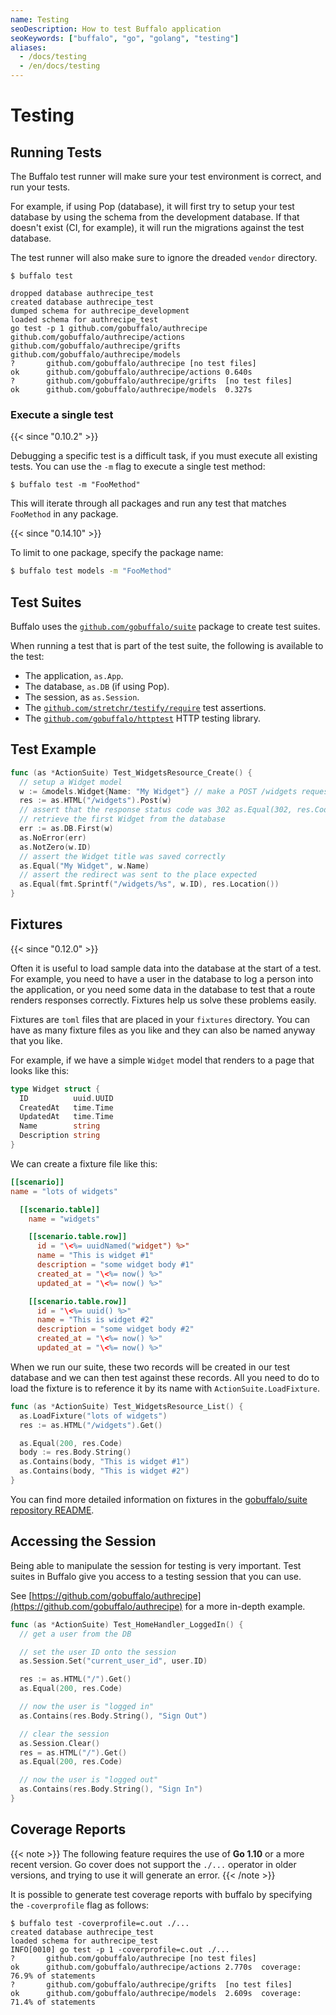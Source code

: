 ```yaml
---
name: Testing
seoDescription: How to test Buffalo application
seoKeywords: ["buffalo", "go", "golang", "testing"]
aliases:
  - /docs/testing
  - /en/docs/testing
---
```


# Testing

## Running Tests

The Buffalo test runner will make sure your test environment is correct, and run your tests.

For example, if using Pop (database), it will first try to setup your test database by using the schema from the development database. If that doesn't exist (CI, for example), it will run the migrations against the test database.

The test runner will also make sure to ignore the dreaded `vendor` directory.

```console
$ buffalo test

dropped database authrecipe_test
created database authrecipe_test
dumped schema for authrecipe_development
loaded schema for authrecipe_test
go test -p 1 github.com/gobuffalo/authrecipe github.com/gobuffalo/authrecipe/actions github.com/gobuffalo/authrecipe/grifts github.com/gobuffalo/authrecipe/models
?   	github.com/gobuffalo/authrecipe	[no test files]
ok  	github.com/gobuffalo/authrecipe/actions	0.640s
?   	github.com/gobuffalo/authrecipe/grifts	[no test files]
ok  	github.com/gobuffalo/authrecipe/models	0.327s
```

### Execute a single test
{{< since "0.10.2" >}}

Debugging a specific test is a difficult task, if you must execute all existing tests. You can use the `-m` flag to execute a single test method:

```console
$ buffalo test -m "FooMethod"
```

This will iterate through all packages and run any test that matches `FooMethod` in any package. 

{{< since "0.14.10" >}}

To limit to one package, specify the package name:

```bash
$ buffalo test models -m "FooMethod"
```

## Test Suites

Buffalo uses the [`github.com/gobuffalo/suite`](https://github.com/gobuffalo/suite) package to create test suites.

When running a test that is part of the test suite, the following is available to
the test:

* The application, `as.App`.
* The database, `as.DB` (if using Pop).
* The session, as `as.Session`.
* The [`github.com/stretchr/testify/require`](https://github.com/stretchr/testify) test assertions.
* The [`github.com/gobuffalo/httptest`](https://github.com/gobuffalo/httptest) HTTP testing library.

## Test Example

```go
func (as *ActionSuite) Test_WidgetsResource_Create() {
  // setup a Widget model
  w := &models.Widget{Name: "My Widget"} // make a POST /widgets request
  res := as.HTML("/widgets").Post(w)
  // assert that the response status code was 302 as.Equal(302, res.Code)
  // retrieve the first Widget from the database
  err := as.DB.First(w)
  as.NoError(err)
  as.NotZero(w.ID)
  // assert the Widget title was saved correctly
  as.Equal("My Widget", w.Name)
  // assert the redirect was sent to the place expected
  as.Equal(fmt.Sprintf("/widgets/%s", w.ID), res.Location())
}
```

## Fixtures

{{< since "0.12.0" >}}

Often it is useful to load sample data into the database at the start of a test. For example, you need to have a user in the database to log a person into the application, or you need some data in the database to test that a route renders responses correctly. Fixtures help us solve these problems easily.

Fixtures are `toml` files that are placed in your `fixtures` directory. You can have as many fixture files as you like and they can also be named anyway that you like.

For example, if we have a simple `Widget` model that renders to a page that looks like this:

```go
type Widget struct {
  ID          uuid.UUID
  CreatedAt   time.Time
  UpdatedAt   time.Time
  Name        string
  Description string
}
```

We can create a fixture file like this:

```toml
[[scenario]]
name = "lots of widgets"

  [[scenario.table]]
    name = "widgets"

    [[scenario.table.row]]
      id = "\<%= uuidNamed("widget") %>"
      name = "This is widget #1"
      description = "some widget body #1"
      created_at = "\<%= now() %>"
      updated_at = "\<%= now() %>"

    [[scenario.table.row]]
      id = "\<%= uuid() %>"
      name = "This is widget #2"
      description = "some widget body #2"
      created_at = "\<%= now() %>"
      updated_at = "\<%= now() %>"
```

When we run our suite, these two records will be created in our test database and we can then test against these records. 
All you need to do to load the fixture is to reference it by its name with `ActionSuite.LoadFixture`.

```go
func (as *ActionSuite) Test_WidgetsResource_List() {
  as.LoadFixture("lots of widgets")
  res := as.HTML("/widgets").Get()

  as.Equal(200, res.Code)
  body := res.Body.String()
  as.Contains(body, "This is widget #1")
  as.Contains(body, "This is widget #2")
}
```

You can find more detailed information on fixtures in the [gobuffalo/suite repository README](https://github.com/gobuffalo/suite#fixtures-test-data).

## Accessing the Session

Being able to manipulate the session for testing is very important. Test suites in Buffalo give you access to a testing session that you can use.

See [https://github.com/gobuffalo/authrecipe](https://github.com/gobuffalo/authrecipe) for a more in-depth example.

```go
func (as *ActionSuite) Test_HomeHandler_LoggedIn() {
  // get a user from the DB

  // set the user ID onto the session
  as.Session.Set("current_user_id", user.ID)

  res := as.HTML("/").Get()
  as.Equal(200, res.Code)

  // now the user is "logged in"
  as.Contains(res.Body.String(), "Sign Out")

  // clear the session
  as.Session.Clear()
  res = as.HTML("/").Get()
  as.Equal(200, res.Code)

  // now the user is "logged out"
  as.Contains(res.Body.String(), "Sign In")
}
```

## Coverage Reports

{{< note >}}
The following feature requires the use of **Go 1.10** or a more recent version.
Go cover does not support the `./...` operator in older versions, and trying to use it will generate an error.
{{< /note >}}

It is possible to generate test coverage reports with buffalo by specifying the `-coverprofile` flag as follows:

```console
$ buffalo test -coverprofile=c.out ./...
created database authrecipe_test
loaded schema for authrecipe_test
INFO[0010] go test -p 1 -coverprofile=c.out ./...
?       github.com/gobuffalo/authrecipe [no test files]
ok      github.com/gobuffalo/authrecipe/actions 2.770s  coverage: 76.9% of statements
?       github.com/gobuffalo/authrecipe/grifts  [no test files]
ok      github.com/gobuffalo/authrecipe/models  2.609s  coverage: 71.4% of statements
```
